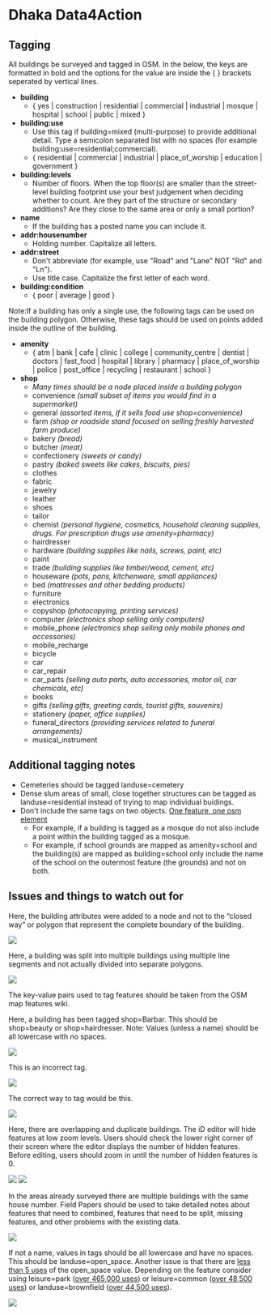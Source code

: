 # Dhaka Data4Action

## Tagging

All buildings be surveyed and tagged in OSM. In the below, the keys are formatted in bold and the options for the value are inside the { } brackets seperated by vertical lines. 

- **building**
  - { yes | construction | residential | commercial | industrial | mosque | hospital | school | public | mixed }
- **building:use**
  - Use this tag if building=mixed (multi-purpose) to provide additional detail. Type a semicolon separated list with no spaces (for example building:use=residential;commercial).
  - { residential | commercial | industrial | place_of_worship | education | government }
- **building:levels**
  - Number of floors. When the top floor(s) are smaller than the street-level building footprint use your best judgement when deciding whether to count. Are they part of the structure or secondary additions? Are they close to the same area or only a small portion?
- **name**
  - If the building has a posted name you can include it.
- **addr:housenumber**
  - Holding number. Capitalize all letters.
- **addr:street**
  - Don't abbreviate (for example, use "Road" and "Lane" NOT "Rd" and "Ln").
  - Use title case. Capitalize the first letter of each word.
- **building:condition**
  - { poor | average | good }  

Note:If a building has only a single use, the following tags can be used on the building polygon. Otherwise, these tags should be used on points added inside the outline of the building.

- **amenity**
  - { atm	| bank	| cafe	| clinic	| college	| community_centre	| dentist	| doctors	| fast_food	| hospital	| library	| pharmacy	| place_of_worship	| police	| post_office	| recycling	| restaurant	| school }
- **shop**
  - *Many times should be a node placed inside a building polygon*
  -	convenience *(small subset of items you would find in a supermarket)*
  -	general *(assorted items, if it sells food use shop=convenience)*
  -	farm *(shop or roadside stand focused on selling freshly harvested farm produce)*
  -	bakery *(bread)*
  -	butcher *(meat)*
  -	confectionery *(sweets or candy)*
  -	pastry *(baked sweets like cakes, biscuits, pies)*
  -	clothes
  -	fabric
  -	jewelry
  -	leather
  -	shoes
  -	tailor
  -	chemist *(personal hygiene, cosmetics, household cleaning supplies, drugs. For prescription drugs use amenity=pharmacy)*
  -	hairdresser
  -	hardware *(building supplies like nails, screws, paint, etc)*
  -	paint
  -	trade *(building supplies like timber/wood, cement, etc)*
  -	houseware *(pots, pans, kitchenware, small appliances)*
  -	bed *(mattresses and other bedding products)*
  -	furniture
  -	electronics
  -	copyshop *(photocopying, printing services)*
  -	computer *(electronics shop selling only computers)*
  -	mobile_phone *(electronics shop selling only mobile phones and accessories)*
  -	mobile_recharge
  -	bicycle
  -	car
  -	car_repair
  -	car_parts *(selling auto parts, auto accessories, motor oil, car chemicals, etc)*
  -	books
  -	gifts *(selling gifts, greeting cards, tourist gifts, souvenirs)*
  -	stationery *(paper, office supplies)*
  -	funeral_directors *(providing services related to funeral arrangements)*
  -	musical_instrument

## Additional tagging notes

- Cemeteries should be tagged landuse=cemetery
- Dense slum areas of small, close together structures can be tagged as landuse=residential instead of trying to map individual buidings.
- Don't include the same tags on two objects. [One feature, one osm element](http://wiki.openstreetmap.org/wiki/One_feature,_one_OSM_element)
  - For example, if a building is tagged as a mosque do not also include a point within the building tagged as a mosque.
  - For example, if school grounds are mapped as amenity=school and the building(s) are mapped as building=school only include the name of the school on the outermost feature (the grounds) and not on both.

## Issues and things to watch out for

Here, the building attributes were added to a node and not to the “closed way” or polygon that represent the complete boundary of the building.

![](https://raw.githubusercontent.com/AmericanRedCross/workflows/master/images/dhaka-osm-issue01.png)

Here, a building was split into multiple buildings using multiple line segments and not actually divided into separate polygons.

![](https://raw.githubusercontent.com/AmericanRedCross/workflows/master/images/dhaka-osm-issue02.png)

The key-value pairs used to tag features should be taken from the OSM map features wiki.

Here, a building has been tagged shop=Barbar. This should be shop=beauty or shop=hairdresser. Note: Values (unless a name) should be all lowercase with no spaces.

![](https://raw.githubusercontent.com/AmericanRedCross/workflows/master/images/dhaka-osm-issue03.png)

This is an incorrect tag.

![](https://raw.githubusercontent.com/AmericanRedCross/workflows/master/images/dhaka-osm-issue04.png)

The correct way to tag would be this.

![](https://raw.githubusercontent.com/AmericanRedCross/workflows/master/images/dhaka-osm-issue05.png)

Here, there are overlapping and duplicate buildings. The iD editor will hide features at low zoom levels. Users should check the lower right corner of their screen where the editor displays the number of hidden features. Before editing, users should zoom in until the number of hidden features is 0.

![](https://raw.githubusercontent.com/AmericanRedCross/workflows/master/images/dhaka-osm-issue06.png)
![](https://raw.githubusercontent.com/AmericanRedCross/workflows/master/images/dhaka-osm-issue07.png)

In the areas already surveyed there are multiple buildings with the same house number. Field Papers should be used to take detailed notes about features that need to combined, features that need to be split, missing features, and other problems with the existing data.

![](https://raw.githubusercontent.com/AmericanRedCross/workflows/master/images/dhaka-osm-issue08.png)

If not a name, values in tags should be all lowercase and have no spaces. This should be landuse=open_space. Another issue is that there are [less than 5 uses](https://taginfo.openstreetmap.org/tags/landuse=open_space) of the open_space value. Depending on the feature consider using leisure=park ([over 465,000 uses](https://taginfo.openstreetmap.org/tags/leisure=park)) or leisure=common ([over 48,500 uses](https://taginfo.openstreetmap.org/tags/leisure=common)) or landuse=brownfield ([over 44,500 uses](https://taginfo.openstreetmap.org/tags/landuse=brownfield)).

![](https://raw.githubusercontent.com/AmericanRedCross/workflows/master/images/dhaka-osm-issue09.png)
